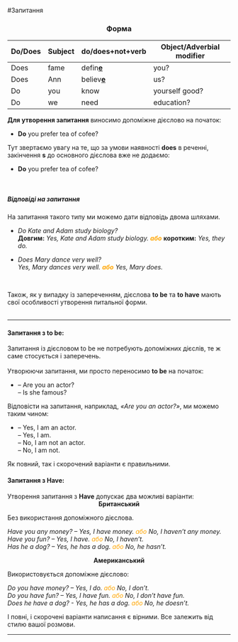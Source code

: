 #Запитання

<center><h3>Форма</h3></center>

| Do/Does | Subject | do/does+not+verb | Object/Adverbial modifier |
| -- | -- | --| -- |
| Does |fame | defin<u><b>e</b></u> | you? |
| Does |Ann | believ<u><b>e</b></u> | us? |
| Do |you | know | yourself good? |
| Do |we | need | education? |


   <b>Для утворення запитання</b> виносимо допоміжне дієслово на початок:
    <ul>
    <li><b>Do</b> you prefer tea of cofee?</li>
    </ul>
    Тут звертаємо увагу на те, що за умови наявності <b>does</b> в реченні, закінчення <b>s</b> до основного дієслова вже не додаємо:
     <ul>
    <li><b>Do</b> you prefer tea of cofee?</li>
    </ul>
    
<br>
    <h5>Відповіді на запитання</h5>
    На запитання такого типу ми можемо дати відповідь двома шляхами.
    <ul>
    <li><i>Do Kate and Adam study biology?<br>
    </i><b>Довгим:</b><i>
    Yes, Kate and Adam study biology. <font color="orange"><b>або</b></font></i> <b>коротким:</b><i> Yes, they do.</i></li>
    </ul>
     <ul>
    <li><i>Does Mary dance very well?<br>
    Yes, Mary dances very well. <font color="orange"><b>або</b></font> Yes, Mary does.</i></li>
    </ul>
    <br>
    
Також, як у випадку із запереченням, дієслова <span class="p1"><b>to be</b></span> та <span class="p1"><b>to have</b></span> мають свої особливості утворення питальної форми.<br><br>
<hr>
    
   <h4> Запитання з to be:</h4> 
Запитання із дієсловом to be не потребують допоміжних дієслів, те ж саме стосується і заперечень.<br><br>
    Утворюючи запитання, ми просто переносимо <span class="p1"><b>to be</b></span> на початок:
    <ul>
    <li>– Are you an actor?<br>
    – Is she famous?<br>
    </li>
    </ul>
    
 Відповісти на запитання, наприклад, <i>«Are you an actor?»</i>, ми можемо таким чином:
    <ul>
    <li>– Yes, I am an actor. <br>
    – Yes, I am.<br>
    – No, I am not an actor. <br>
    – No, I am not. <br>
    </li>
    </ul>
    Як повний, так і скорочений варіанти є правильними.

 <h4> Запитання з Have:</h4> 
Утворення запитання з <b>Have</b> допускає два можливі варіанти:

<center><b>Британський</b> </center>
<p>Без використання допоміжного дієслова.</p>
 
<i>Have you any money? – Yes, I have money. <font color="orange">або </font> No, I haven’t any money. <br>
Have you fun? – Yes, I have. <font color="orange">або </font> No, I haven’t. <br>
Has he a dog? – Yes, he has a dog. <font color="orange">або </font> No, he hasn’t. </i>

 <center><b>Американський</b> </center>
<p>Використовується допоміжне дієслово:</p>
<i>Do you have money? – Yes, I do. <font color="orange">або </font> No, I don’t.<br>
Do you have fun? – Yes, I have fun. <font color="orange">або </font> No, I don’t have fun.<br>
Does he have a dog?  - Yes, he has a dog. <font color="orange">або </font> No, he doesn’t.</i>

 І повні, і скорочені варіанти написання є вірними. Все залежить від стилю вашої розмови.
<hr>

